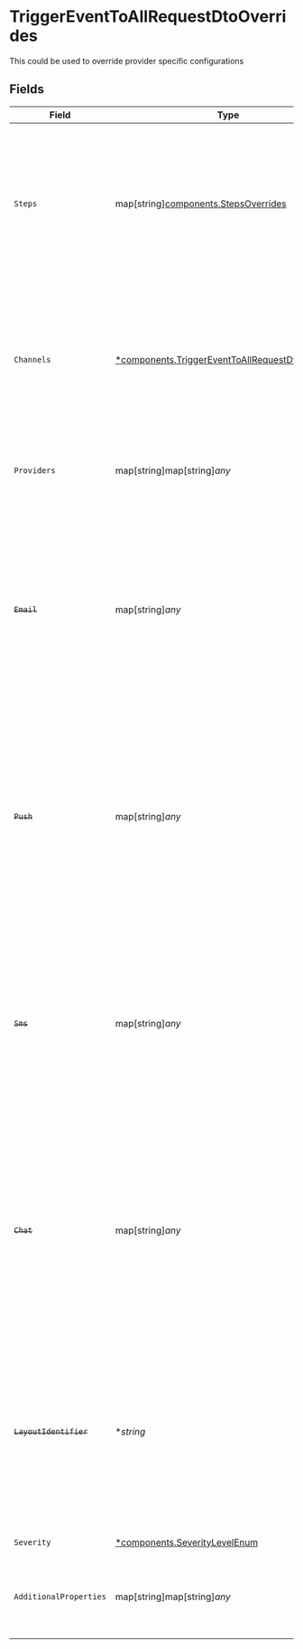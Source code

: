 # TriggerEventToAllRequestDtoOverrides

This could be used to override provider specific configurations


## Fields

| Field                                                                                                                                                                                                | Type                                                                                                                                                                                                 | Required                                                                                                                                                                                             | Description                                                                                                                                                                                          | Example                                                                                                                                                                                              |
| ---------------------------------------------------------------------------------------------------------------------------------------------------------------------------------------------------- | ---------------------------------------------------------------------------------------------------------------------------------------------------------------------------------------------------- | ---------------------------------------------------------------------------------------------------------------------------------------------------------------------------------------------------- | ---------------------------------------------------------------------------------------------------------------------------------------------------------------------------------------------------- | ---------------------------------------------------------------------------------------------------------------------------------------------------------------------------------------------------- |
| `Steps`                                                                                                                                                                                              | map[string][components.StepsOverrides](../../models/components/stepsoverrides.md)                                                                                                                    | :heavy_minus_sign:                                                                                                                                                                                   | This could be used to override provider specific configurations or layout at the step level                                                                                                          | {<br/>"email-step": {<br/>"providers": {<br/>"sendgrid": {<br/>"templateId": "1234567890"<br/>}<br/>},<br/>"layoutId": "step-specific-layout"<br/>}<br/>}                                            |
| `Channels`                                                                                                                                                                                           | [*components.TriggerEventToAllRequestDtoChannels](../../models/components/triggereventtoallrequestdtochannels.md)                                                                                    | :heavy_minus_sign:                                                                                                                                                                                   | Channel-specific overrides that apply to all steps of a particular channel type. Step-level overrides take precedence over channel-level overrides.                                                  | {<br/>"email": {<br/>"layoutId": "promotional-layout-2024"<br/>}<br/>}                                                                                                                               |
| `Providers`                                                                                                                                                                                          | map[string]map[string]*any*                                                                                                                                                                          | :heavy_minus_sign:                                                                                                                                                                                   | Overrides the provider configuration for the entire workflow and all steps                                                                                                                           | {<br/>"sendgrid": {<br/>"templateId": "1234567890"<br/>}<br/>}                                                                                                                                       |
| ~~`Email`~~                                                                                                                                                                                          | map[string]*any*                                                                                                                                                                                     | :heavy_minus_sign:                                                                                                                                                                                   | : warning: ** DEPRECATED **: This will be removed in a future release, please migrate away from it as soon as possible.<br/><br/>Override the email provider specific configurations for the entire workflow |                                                                                                                                                                                                      |
| ~~`Push`~~                                                                                                                                                                                           | map[string]*any*                                                                                                                                                                                     | :heavy_minus_sign:                                                                                                                                                                                   | : warning: ** DEPRECATED **: This will be removed in a future release, please migrate away from it as soon as possible.<br/><br/>Override the push provider specific configurations for the entire workflow |                                                                                                                                                                                                      |
| ~~`Sms`~~                                                                                                                                                                                            | map[string]*any*                                                                                                                                                                                     | :heavy_minus_sign:                                                                                                                                                                                   | : warning: ** DEPRECATED **: This will be removed in a future release, please migrate away from it as soon as possible.<br/><br/>Override the sms provider specific configurations for the entire workflow |                                                                                                                                                                                                      |
| ~~`Chat`~~                                                                                                                                                                                           | map[string]*any*                                                                                                                                                                                     | :heavy_minus_sign:                                                                                                                                                                                   | : warning: ** DEPRECATED **: This will be removed in a future release, please migrate away from it as soon as possible.<br/><br/>Override the chat provider specific configurations for the entire workflow |                                                                                                                                                                                                      |
| ~~`LayoutIdentifier`~~                                                                                                                                                                               | **string*                                                                                                                                                                                            | :heavy_minus_sign:                                                                                                                                                                                   | : warning: ** DEPRECATED **: This will be removed in a future release, please migrate away from it as soon as possible.<br/><br/>Override the layout identifier for the entire workflow              |                                                                                                                                                                                                      |
| `Severity`                                                                                                                                                                                           | [*components.SeverityLevelEnum](../../models/components/severitylevelenum.md)                                                                                                                        | :heavy_minus_sign:                                                                                                                                                                                   | Severity of the workflow                                                                                                                                                                             |                                                                                                                                                                                                      |
| `AdditionalProperties`                                                                                                                                                                               | map[string]map[string]*any*                                                                                                                                                                          | :heavy_minus_sign:                                                                                                                                                                                   | N/A                                                                                                                                                                                                  | {<br/>"fcm": {<br/>"data": {<br/>"key": "value"<br/>}<br/>}<br/>}                                                                                                                                    |